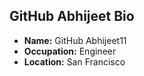 ## GitHub Abhijeet Bio

- **Name:** GitHub Abhijeet11
- **Occupation:** Engineer
- **Location:** San Francisco
